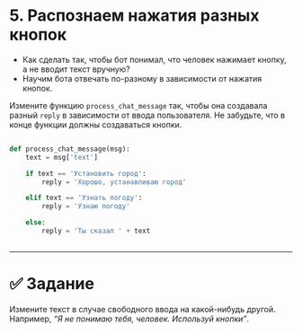 #  5. Распознаем нажатия разных кнопок


- Как сделать так, чтобы бот понимал, что человек нажимает кнопку, а не вводит текст вручную?
- Научим бота отвечать по-разному в зависимости от нажатия кнопок.


Измените функцию `process_chat_message` так, чтобы она создавала разный `reply` 
в зависимости от ввода пользователя. Не забудьте, что в конце функции должны создаваться кнопки.
```python

def process_chat_message(msg):
    text = msg['text']

    if text == 'Установить город':
        reply = 'Хорошо, устанавливаю город'

    elif text == 'Узнать погоду':
        reply = 'Узнаю погоду'

    else:
        reply = 'Ты сказал ' + text
        
```


---

# ✅ Задание 

Измените текст в случае свободного ввода на какой-нибудь другой. 
Например, *“Я не понимаю тебя, человек. Используй кнопки”*.


